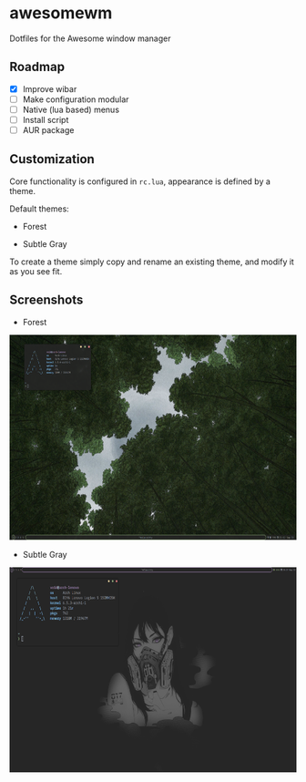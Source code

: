 # awesomewm

Dotfiles for the Awesome window manager

## Roadmap

- [X] Improve wibar
- [ ] Make configuration modular
- [ ] Native (lua based) menus
- [ ] Install script
- [ ] AUR package

## Customization

Core functionality is configured in `rc.lua`, appearance is defined by a theme.

Default themes:

- Forest

- Subtle Gray

To create a theme simply copy and rename an existing theme, and modify it as you see fit.

## Screenshots

- Forest

<img src="screenshots/forest.png" width="640" height="360">

- Subtle Gray

<img src="screenshots/subtle-gray.png" width="640" height="360">
